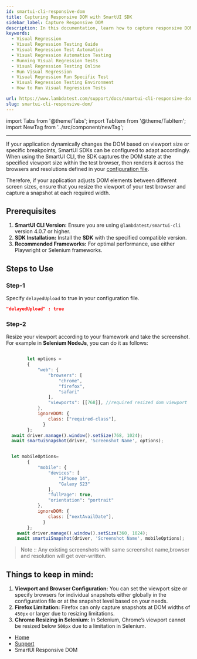 ```yaml
---
id: smartui-cli-responsive-dom
title: Capturing Responsive DOM with SmartUI SDK
sidebar_label: Capture Responsive DOM
description: In this documentation, learn how to capture responsive DOM by capturing multiple screenshots of the same DOM
keywords:
  - Visual Regression
  - Visual Regression Testing Guide
  - Visual Regression Test Automation
  - Visual Regression Automation Testing
  - Running Visual Regression Tests
  - Visual Regression Testing Online
  - Run Visual Regression
  - Visual Regression Run Specific Test
  - Visual Regression Testing Environment
  - How to Run Visual Regression Tests

url: https://www.lambdatest.com/support/docs/smartui-cli-responsive-dom/
slug: smartui-cli-responsive-dom/
---
```


import Tabs from '@theme/Tabs';
import TabItem from '@theme/TabItem';
import NewTag from '../src/component/newTag';

---

If your application dynamically changes the DOM based on viewport size or specific breakpoints, SmartUI SDKs can be configured to adapt accordingly. When using the SmartUI CLI, the SDK captures the DOM state at the specified viewport size within the test browser, then renders it across the browsers and resolutions defined in your [configuration file](https://www.lambdatest.com/support/docs/smartui-sdk-config-options/).

Therefore, if your application adjusts DOM elements between different screen sizes, ensure that you resize the viewport of your test browser and capture a snapshot at each required width.

## Prerequisites 

1. **SmartUI CLI Version:** Ensure you are using `@lambdatest/smartui-cli` version 4.0.7 or higher.
2. **SDK Installation:** Install the **SDK** with the specified compatible version.
3. **Recommended Frameworks:** For optimal performance, use either Playwright or Selenium frameworks.

## Steps to Use

### Step-1
Specify `delayedUpload` to true in your configuration file.

```json
"delayedUpload" : true
```


### Step-2

Resize your viewport according to your framework and take the screenshot. For example in **Selenium NodeJs**, you can do it as follows:  

```js

        let options =
        {
            "web": {
                "browsers": [
                    "chrome",
                    "firefox",
                    "safari"
                ],
                "viewports": [[768]], //required resized dom viewport
            },
            ignoreDOM: {
                class: ["required-class"],
              }
        };
  await driver.manage().window().setSize(768, 1024);
  await smartuiSnapshot(driver, 'Screenshot Name', options);


  let mobileOptions=
        {
            "mobile": {
                "devices": [
                    "iPhone 14",
                    "Galaxy S23"
                ],
                "fullPage": true,
                "orientation": "portrait"
            },
            ignoreDOM: {
                class: ["nextAvailDate"],
              }
        };
    await driver.manage().window().setSize(360, 1024);
    await smartuiSnapshot(driver, 'Screenshot Name', mobileOptions);
```

>Note :: Any existing screenshots with same screenshot name,browser and resolution will get over-written.


## Things to keep in mind: 

1. **Viewport and Browser Configuration:** You can set the viewport size or specify browsers for individual snapshots either globally in the configuration file or at the snapshot level based on your needs.
2. **Firefox Limitation:** Firefox can only capture snapshots at DOM widths of `450px` or larger due to resizing limitations.
3. **Chrome Resizing in Selenium:** In Selenium, Chrome’s viewport cannot be resized below `500px` due to a limitation in Selenium.

<script type="application/ld+json"
      dangerouslySetInnerHTML={{ __html: JSON.stringify({
       "@context": "https://schema.org",
        "@type": "BreadcrumbList",
        "itemListElement": [{
          "@type": "ListItem",
          "position": 1,
          "name": "LambdaTest",
          "item": "https://www.lambdatest.com"
        },{
          "@type": "ListItem",
          "position": 2,
          "name": "Support",
          "item": "https://www.lambdatest.com/support/docs/"
        },{
          "@type": "ListItem",
          "position": 3,
          "name": "Smart Visual Testing",
          "item": "https://www.lambdatest.com/support/docs/smartui-cli-responsive-dom/"
        }]
      })
    }}
></script>













<nav aria-label="breadcrumbs">
  <ul className="breadcrumbs">
    <li className="breadcrumbs__item">
      <a className="breadcrumbs__link" target="_self" href="https://www.lambdatest.com">
        Home
      </a>
    </li>
    <li className="breadcrumbs__item">
      <a className="breadcrumbs__link" target="_self" href="https://www.lambdatest.com/support/docs/">
        Support
      </a>
    </li>
    <li className="breadcrumbs__item breadcrumbs__item--active">
      <span className="breadcrumbs__link"> SmartUI Responsive DOM </span>
    </li>
  </ul>
</nav>
